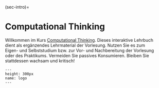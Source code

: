 (sec-intro)=
# Computational Thinking

Willkommen im Kurs [Computational Thinking](sec-what-is-ct).
Dieses interaktive Lehrbuch dient als ergänzendes Lehrmaterial der Vorlesung. 
Nutzen Sie es zum Eigen- und Selbststudium bzw. zur Vor- und Nachbereitung der Vorlesung oder des Praktikums.
Vermeiden Sie passives Konsumieren.
Bleiben Sie stattdessen wachsam und kritisch!

```{figure} ./figs/logo.png
---
height: 300px
name: logo
---
```

